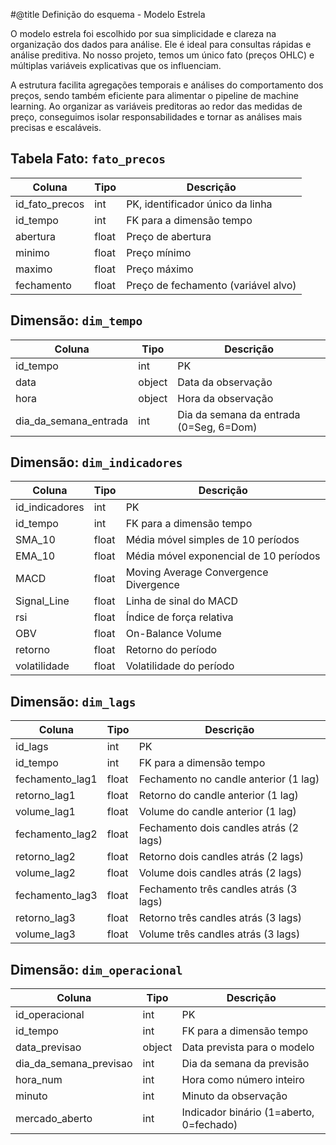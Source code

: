 
#@title Definição do esquema - Modelo Estrela 

O modelo estrela foi escolhido por sua simplicidade e clareza na organização dos dados para análise. Ele é ideal para consultas rápidas e análise preditiva. No nosso projeto, temos um único fato (preços OHLC) e múltiplas variáveis explicativas que os influenciam.

A estrutura facilita agregações temporais e análises do comportamento dos preços, sendo também eficiente para alimentar o pipeline de machine learning. Ao organizar as variáveis preditoras ao redor das medidas de preço, conseguimos isolar responsabilidades e tornar as análises mais precisas e escaláveis.

## Tabela Fato: `fato_precos`
| Coluna         | Tipo   | Descrição                                   |
|----------------|--------|---------------------------------------------|
| id_fato_precos | int    | PK, identificador único da linha            |
| id_tempo       | int    | FK para a dimensão tempo                    |
| abertura       | float  | Preço de abertura                           |
| minimo         | float  | Preço mínimo                                |
| maximo         | float  | Preço máximo                                |
| fechamento     | float  | Preço de fechamento (variável alvo)         |

## Dimensão: `dim_tempo`
| Coluna                | Tipo   | Descrição                                 |
|------------------------|--------|-------------------------------------------|
| id_tempo              | int    | PK                                        |
| data                  | object | Data da observação                        |
| hora                  | object | Hora da observação                        |
| dia_da_semana_entrada | int    | Dia da semana da entrada (0=Seg, 6=Dom)   |

## Dimensão: `dim_indicadores`
| Coluna       | Tipo   | Descrição                                       |
|--------------|--------|--------------------------------------------------|
| id_indicadores | int  | PK                                               |
| id_tempo     | int    | FK para a dimensão tempo                        |
| SMA_10       | float  | Média móvel simples de 10 períodos              |
| EMA_10       | float  | Média móvel exponencial de 10 períodos          |
| MACD         | float  | Moving Average Convergence Divergence           |
| Signal_Line  | float  | Linha de sinal do MACD                          |
| rsi          | float  | Índice de força relativa                        |
| OBV          | float  | On-Balance Volume                               |
| retorno      | float  | Retorno do período                              |
| volatilidade | float  | Volatilidade do período                         |

## Dimensão: `dim_lags`
| Coluna          | Tipo   | Descrição                                       |
|-----------------|--------|--------------------------------------------------|
| id_lags         | int    | PK                                              |
| id_tempo        | int    | FK para a dimensão tempo                        |
| fechamento_lag1 | float  | Fechamento no candle anterior (1 lag)          |
| retorno_lag1    | float  | Retorno do candle anterior (1 lag)             |
| volume_lag1     | float  | Volume do candle anterior (1 lag)              |
| fechamento_lag2 | float  | Fechamento dois candles atrás (2 lags)         |
| retorno_lag2    | float  | Retorno dois candles atrás (2 lags)            |
| volume_lag2     | float  | Volume dois candles atrás (2 lags)             |
| fechamento_lag3 | float  | Fechamento três candles atrás (3 lags)         |
| retorno_lag3    | float  | Retorno três candles atrás (3 lags)            |
| volume_lag3     | float  | Volume três candles atrás (3 lags)             |

## Dimensão: `dim_operacional`
| Coluna                 | Tipo   | Descrição                                      |
|------------------------|--------|------------------------------------------------|
| id_operacional         | int    | PK                                             |
| id_tempo               | int    | FK para a dimensão tempo                       |
| data_previsao          | object | Data prevista para o modelo                    |
| dia_da_semana_previsao | int    | Dia da semana da previsão                      |
| hora_num               | int    | Hora como número inteiro                       |
| minuto                 | int    | Minuto da observação                           |
| mercado_aberto         | int    | Indicador binário (1=aberto, 0=fechado)        |
